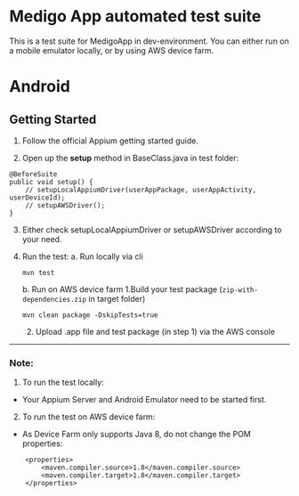 # Medigo App automated test suite
This is a test suite for MedigoApp in dev-environment. You can either run on a mobile emulator locally, or by using AWS device farm.

# Android
## Getting Started

1. Follow the official Appium getting started guide.

2. Open up the **setup** method in BaseClass.java in test folder:
```
@BeforeSuite
public void setup() {
    // setupLocalAppiumDriver(userAppPackage, userAppActivity, userDeviceId);
    // setupAWSDriver();
}
```
3. Either check setupLocalAppiumDriver or setupAWSDriver according to your need.

4. Run the test:
    a. Run locally via cli
    ```
    mvn test
    ```
    b. Run on AWS device farm
    1.Build your test package (`zip-with-dependencies.zip` in target folder)
    ```
    mvn clean package -DskipTests=true
    ```
    2. Upload .app file and test package (in step 1) via the AWS console


---
### Note: 
1. To run the test locally: 
- Your Appium Server and Android Emulator need to be started first.
2. To run the test on AWS device farm: 
- As Device Farm only supports Java 8, do not change the POM properties:
```
    <properties>
        <maven.compiler.source>1.8</maven.compiler.source>
        <maven.compiler.target>1.8</maven.compiler.target>
    </properties>
```